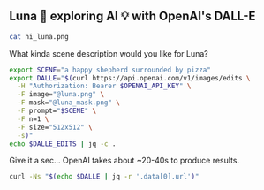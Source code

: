 ## Luna 🐶 exploring AI 💡 with OpenAI's DALL-E

```sh { interactive=false mimeType=image/png }
cat hi_luna.png
```

What kinda scene description would you like for Luna?

```sh { interactive=false mimeType=text/x-json }
export SCENE="a happy shepherd surrounded by pizza"
export DALLE="$(curl https://api.openai.com/v1/images/edits \
  -H "Authorization: Bearer $OPENAI_API_KEY" \
  -F image="@luna.png" \
  -F mask="@luna_mask.png" \
  -F prompt="$SCENE" \
  -F n=1 \
  -F size="512x512" \
  -s)"
echo $DALLE_EDITS | jq -c .
```

Give it a sec... OpenAI takes about ~20-40s to produce results.

```sh { interactive=false mimeType=image/png }
curl -Ns "$(echo $DALLE | jq -r '.data[0].url')"
```
